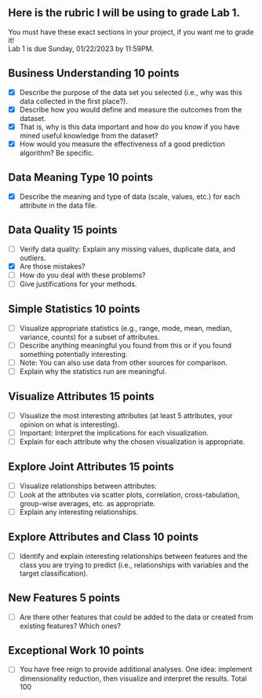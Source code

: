 ## Here is the rubric I will be using to grade Lab 1.  
You must have these exact sections in your project, if you want me to grade it!  
Lab 1 is due Sunday, 01/22/2023 by 11:59PM.

## Business Understanding 10 points
- [x]  Describe the purpose of the data set you selected (i.e., why was this data collected in the first place?). 
- [x]  Describe how you would define and measure the outcomes from the dataset. 
- [x]  That is, why is this data important and how do you know if you have mined useful knowledge from the dataset? 
- [x]  How would you measure the effectiveness of a good prediction algorithm? Be specific.
## Data Meaning Type 10	points
- [x]  Describe the meaning and type of data (scale, values, etc.) for each attribute in the data file.
## Data Quality	15 points
- [ ]  Verify data quality: Explain any missing values, duplicate data, and outliers. 
- [x]  Are those mistakes? 
- [ ]  How do you deal with these problems? 
- [ ]  Give justifications for your methods.
## Simple Statistics 10	points 
- [ ]  Visualize appropriate statistics (e.g., range, mode, mean, median, variance, counts) for a subset of attributes. 
- [ ]  Describe anything meaningful you found from this or if you found something potentially interesting. 
- [ ]  Note: You can also use data from other sources for comparison. 
- [ ]  Explain why the statistics run are meaningful. 
## Visualize Attributes	15 points
- [ ]  Visualize the most interesting attributes (at least 5 attributes, your opinion on what is interesting). 
- [ ]  Important: Interpret the implications for each visualization. 
- [ ]  Explain for each attribute why the chosen visualization is appropriate.
## Explore Joint Attributes 15 points
- [ ]  Visualize relationships between attributes: 
- [ ]  Look at the attributes via scatter plots, correlation, cross-tabulation, group-wise averages, etc. as appropriate. 
- [ ]  Explain any interesting relationships.
## Explore Attributes and Class	10 points
- [ ]  Identify and explain interesting relationships between features and the class you are trying to predict (i.e., relationships with variables and the target classification).
## New Features	5	points
- [ ] Are there other features that could be added to the data or created from existing features? Which ones?
## Exceptional Work	10 points
- [ ]  You have free reign to provide additional analyses. One idea: implement dimensionality reduction, then visualize and interpret the results.
Total	100

